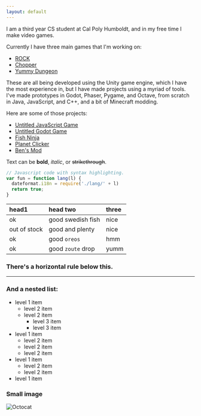 ```yaml
---
layout: default
---
```


I am a third year CS student at Cal Poly Humboldt, and in my free time I make video games.

Currently I have three main games that I'm working on:

*   [ROCK](./pages/rock.html)
*   [Chopper](./pages/chopper.html)
*   [Yummy Dungeon](./pages/yummydungeon.html)

These are all being developed using the Unity game engine, which I have the most experience in, but I have made projects using a myriad of tools. I've made prototypes in Godot, Phaser, Pygame, and Octave, from scratch in Java, JavaScript, and C++, and a bit of Minecraft modding.

Here are some of those projects:

*   [Untitled JavaScript Game](./untitledjavascriptgame.html)
*   [Untitled Godot Game](./pages/untitledgodotgame.html)
*   [Fish Ninja](./pages/fishninja.html)
*   [Planet Clicker](./pages/planetclicker.html)
*   [Ben's Mod](./pages/benmod.html)


Text can be **bold**, _italic_, or ~~strikethrough~~.

```js
// Javascript code with syntax highlighting.
var fun = function lang(l) {
  dateformat.i18n = require('./lang/' + l)
  return true;
}
```

| head1        | head two          | three |
|:-------------|:------------------|:------|
| ok           | good swedish fish | nice  |
| out of stock | good and plenty   | nice  |
| ok           | good `oreos`      | hmm   |
| ok           | good `zoute` drop | yumm  |

### There's a horizontal rule below this.

* * *

### And a nested list:

- level 1 item
  - level 2 item
  - level 2 item
    - level 3 item
    - level 3 item
- level 1 item
  - level 2 item
  - level 2 item
  - level 2 item
- level 1 item
  - level 2 item
  - level 2 item
- level 1 item

### Small image

![Octocat](https://github.githubassets.com/images/icons/emoji/octocat.png)